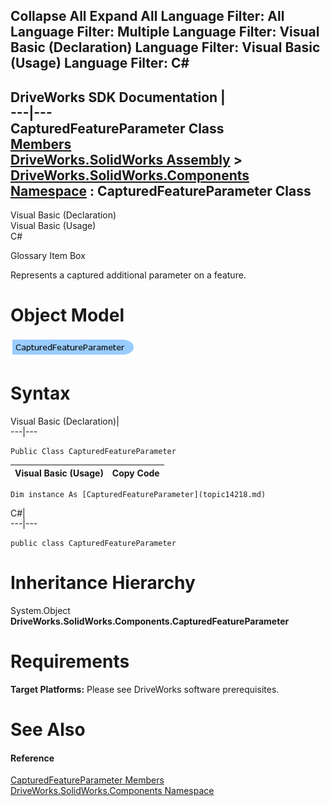 Collapse All Expand All Language Filter: All  Language Filter: Multiple  Language Filter: Visual Basic (Declaration) Language Filter: Visual Basic (Usage) Language Filter: C#  
---  
DriveWorks SDK Documentation  |   
---|---  
CapturedFeatureParameter Class   
[Members](topic14219.md)   
[DriveWorks.SolidWorks Assembly](topic13342.md) > [DriveWorks.SolidWorks.Components Namespace](topic13925.md) : CapturedFeatureParameter Class  
---  
  
Visual Basic (Declaration)    
Visual Basic (Usage)    
C# 

Glossary Item Box

Represents a captured additional parameter on a feature. 

# Object Model

![](dotnetdiagramimages/image785.png)

# Syntax

Visual Basic (Declaration)|   
---|---  
      
    
    Public Class CapturedFeatureParameter   
  
Visual Basic (Usage)| Copy Code  
---|---  
      
    
    Dim instance As [CapturedFeatureParameter](topic14218.md)  
  
C#|   
---|---  
      
    
    public class CapturedFeatureParameter   
  
# Inheritance Hierarchy

System.Object  
**DriveWorks.SolidWorks.Components.CapturedFeatureParameter**  


# Requirements

**Target Platforms:** Please see DriveWorks software prerequisites.

# See Also

#### Reference

[CapturedFeatureParameter Members](topic14219.md)   
[DriveWorks.SolidWorks.Components Namespace](topic13925.md)


